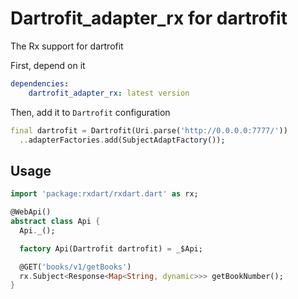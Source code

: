 # Dartrofit_adapter_rx for dartrofit
The Rx support for dartrofit

First, depend on it
```yaml
dependencies:
    dartrofit_adapter_rx: latest version
```
Then, add it to `Dartrofit` configuration
```dart
final dartrofit = Dartrofit(Uri.parse('http://0.0.0.0:7777/'))
  ..adapterFactories.add(SubjectAdaptFactory());
```

## Usage
```dart
import 'package:rxdart/rxdart.dart' as rx;

@WebApi()
abstract class Api {
  Api._();

  factory Api(Dartrofit dartrofit) = _$Api;

  @GET('books/v1/getBooks')
  rx.Subject<Response<Map<String, dynamic>>> getBookNumber();
}
```
